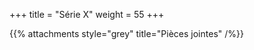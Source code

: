 +++
title = "Série X"
weight = 55
+++

<!--
# :construction:
-->
 
{{% attachments style="grey" title="Pièces jointes" /%}}

<!--
Le Quiz/QCM de cette série est à poster sur Moodle au plus tard le mardi 29 septembre à 23h59!!

Corrigé disponible le 30 septembre 2020.
-->